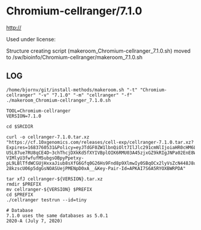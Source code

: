 Chromium-cellranger/7.1.0
========================

<http://>

Used under license:



Structure creating script (makeroom_Chromium-cellranger_7.1.0.sh) moved to /sw/bioinfo/Chromium-cellranger/makeroom_7.1.0.sh

LOG
---

    /home/bjornv/git/install-methods/makeroom.sh "-t" "Chromium-cellranger" "-v" "7.1.0" "-m" "cellranger" "-f"
    ./makeroom_Chromium-cellranger_7.1.0.sh

    TOOL=Chromium-cellranger
    VERSION=7.1.0

    cd $SRCDIR

    curl -o cellranger-7.1.0.tar.xz
    "https://cf.10xgenomics.com/releases/cell-exp/cellranger-7.1.0.tar.xz?Expires=1683760531&Policy=eyJTdGF0ZW1lbnQiOlt7IlJlc291cmNlIjoiaHR0cHM6Ly9jZi4xMHhnZW5vbWljcy5jb20vcmVsZWFzZXMvY2VsbC1leHAvY2VsbHJhbmdlci03LjEuMC50YXIueHoiLCJDb25kaXRpb24iOnsiRGF0ZUxlc3NUaGFuIjp7IkFXUzpFcG9jaFRpbWUiOjE2ODM3NjA1MzF9fX1dfQ__&Signature=M5mecJl-U5L87ue7RU8qCE4D~3chThcjDXkKd5fXYIVBplOIK6RMU03A45zjxGZ9kRIgJNPa02EnE8WOoZ7vy5XpoRaFgmJeOe~8WqpI7mafc6GJTuwsrbvmh9mWZaagMk1SA5IrQD9v9NCQfEEepCRa~oG2dxj1zMc2eaOMfWSJu~fPxrui6JXMONDtJsx3G1nnuRz033X-VIMlyU3fwfufM5ubgsOBpyPpetxy-pL9LBlTfdWCGUjHxxaJiub8sXfG6Gfq0G26Hs9Fnd8p9XlmwIy0SBqOCx2lyVsZcN448J8uz3HvCh-28kzscU06p5dgGsNOASUejPMENpD0xA__&Key-Pair-Id=APKAI7S6A5RYOXBWRPDA"

    tar xfJ cellranger-${VERSION}.tar.xz
    rmdir $PREFIX
    mv cellranger-${VERSION} $PREFIX
    cd $PREFIX
    ./cellranger testrun --id=tiny

    # Database
    7.1.0 uses the same databases as 5.0.1 
    2020-A (July 7, 2020)

